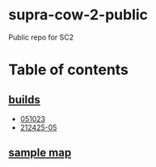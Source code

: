 # supra-cow-2-public
 Public repo for SC2

# Table of contents
## [builds](./rewrite/builds)
- [051023](./rewrite/builds/051023)
- [212425-05](./rewrite/builds/sb_lb%20212425-05.pmp)

## [sample map](./rewrite/sample-map)
